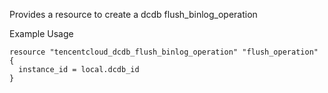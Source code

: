 Provides a resource to create a dcdb flush_binlog_operation

Example Usage

```hcl
resource "tencentcloud_dcdb_flush_binlog_operation" "flush_operation" {
  instance_id = local.dcdb_id
}
```